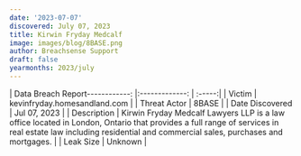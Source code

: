 ```yaml
---
date: '2023-07-07'
discovered: July 07, 2023
title: Kirwin Fryday Medcalf
image: images/blog/8BASE.png
author: Breachsense Support
draft: false
yearmonths: 2023/july
---
```


| Data Breach Report------------:     |:-------------:    | :-----:|
| Victim      | kevinfryday.homesandland.com      | 
| Threat Actor      | 8BASE      | 
| Date Discovered      | Jul 07, 2023      | 
| Description      | Kirwin Fryday Medcalf Lawyers LLP is a law office located in London, Ontario that provides a full range of services in real estate law including residential and commercial sales, purchases and mortgages.       | 
| Leak Size      | Unknown      | 

